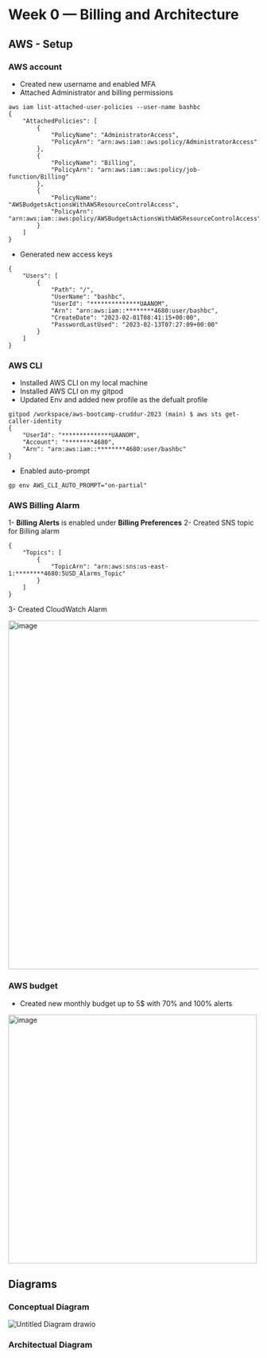 # Week 0 — Billing and Architecture

## AWS - Setup

### AWS account 
- Created new username and enabled MFA
- Attached Administrator and billing permissions 
```
aws iam list-attached-user-policies --user-name bashbc
{
    "AttachedPolicies": [
        {
            "PolicyName": "AdministratorAccess",
            "PolicyArn": "arn:aws:iam::aws:policy/AdministratorAccess"
        },
        {
            "PolicyName": "Billing",
            "PolicyArn": "arn:aws:iam::aws:policy/job-function/Billing"
        },
        {
            "PolicyName": "AWSBudgetsActionsWithAWSResourceControlAccess",
            "PolicyArn": "arn:aws:iam::aws:policy/AWSBudgetsActionsWithAWSResourceControlAccess"
        }
    ]
}
```
- Generated new access keys
```
{
    "Users": [
        {
            "Path": "/",
            "UserName": "bashbc",
            "UserId": "**************UAANOM",
            "Arn": "arn:aws:iam::********4680:user/bashbc",
            "CreateDate": "2023-02-01T08:41:15+00:00",
            "PasswordLastUsed": "2023-02-13T07:27:09+00:00"
        }
    ]
}
```

### AWS CLI
- Installed AWS CLI on my local machine
- Installed AWS CLI on my gitpod
- Updated Env and added new profile as the defualt profile
```
gitpod /workspace/aws-bootcamp-cruddur-2023 (main) $ aws sts get-caller-identity
{
    "UserId": "**************UAANOM",
    "Account": "********4680",
    "Arn": "arn:aws:iam::********4680:user/bashbc"
}
```
- Enabled auto-prompt
```
gp env AWS_CLI_AUTO_PROMPT="on-partial"
```

### AWS Billing Alarm
1- **Billing Alerts** is enabled under **Billing Preferences**
2- Created SNS topic for Billing alarm
```
{
    "Topics": [
        {
            "TopicArn": "arn:aws:sns:us-east-1:********4680:5USD_Alarms_Topic"
        }
    ]
}
```
3- Created CloudWatch Alarm

<img width="701" alt="image" src="https://user-images.githubusercontent.com/91587569/218409066-25669ce9-50df-4cdd-bbb5-39e78be3fce2.png">

### AWS budget
- Created new monthly budget up to 5$ with 70% and 100% alerts

<img width="500" alt="image" src="https://user-images.githubusercontent.com/91587569/218413070-e6bfa3ca-701f-4465-b1c8-6b8e55554315.png">



## Diagrams


### Conceptual Diagram
![Untitled Diagram drawio](https://user-images.githubusercontent.com/91587569/218457059-fe8bdd06-aa7f-4e2a-aece-353a94663935.png)


### Architectual Diagram
